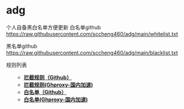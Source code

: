 # adg
个人自备黑白名单方便更新
白名单github
https://raw.githubusercontent.com/sccheng460/adg/main/whitelist.txt

黑名单github
https://raw.githubusercontent.com/sccheng460/adg/main/blacklist.txt

<summary>规则列表</summary>
<ul>

- **[拦截规则（Github）](https://raw.githubusercontent.com/sccheng460/me/master/rules.txt)**
- **[拦截规则(Ghproxy-国内加速)](https://ghproxy.com/raw.githubusercontent.com/sccheng460/me/master/rules.txt)**
- **[白名单（Github）](https://raw.githubusercontent.com/sccheng460/me/master/allow.txt)**
- **[白名单(Ghproxy-国内加速)](https://ghproxy.com/raw.githubusercontent.com/sccheng460/me/master/allow.txt)**
